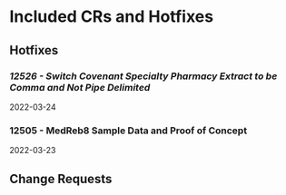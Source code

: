 # Included CRs and Hotfixes
## Hotfixes
### *12526 - Switch Covenant Specialty Pharmacy Extract to be Comma and Not Pipe Delimited*
2022-03-24
### 12505 - MedReb8 Sample Data and Proof of Concept
2022-03-23
## Change Requests

